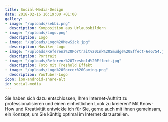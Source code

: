 ```yaml
---
title: Social-Media-Design
date: 2018-02-16 16:19:00 +01:00
gallery:
- image: "/uploads/sebbi.png"
  description: Komposition aus Urlaubsbildern
- image: "/uploads/Logo.png"
  description: Logo
- image: "/uploads/Logo%20MewSick.jpg"
  description: Musiker-Logo
- image: "/uploads/Referenz%20Portrait%20Ink%20Smudge%20Effect-6e6754.jpg"
  description: Portrait
- image: "/uploads/Referenz%20Treshold%20Effect.jpg"
  description: Foto mit Treshold Effekt
- image: "/uploads/Logo%20Soccer%20Gaming.png"
  description: YouTuber-Logo
icon: ion-android-share-alt
id: social-media
---
```


Sie haben sich dazu entschlossen, Ihren Internet-Auftritt zu professionalisieren und einen einheitlichen Look zu kreieren? Mit Know-How und Kreativität entwickle ich für Sie, gerne auch mit Ihnen gemeinsam, ein Konzept, um Sie künftig optimal im Internet darzustellen.
